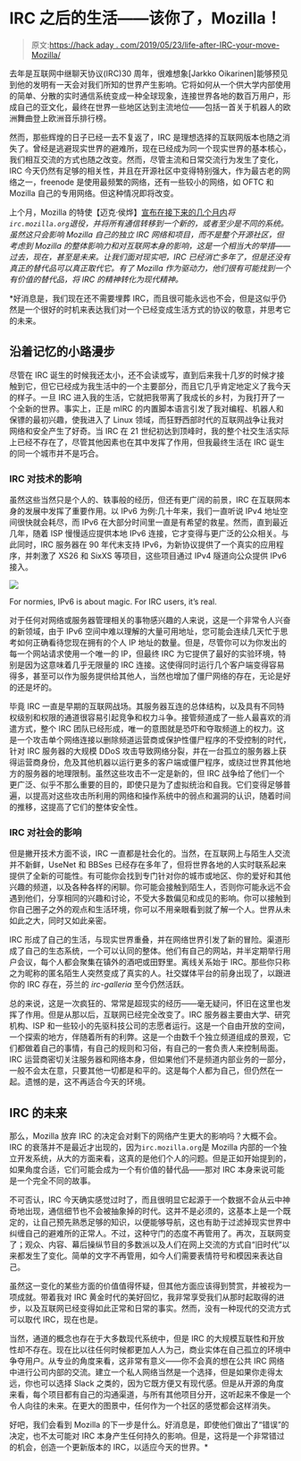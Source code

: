 # IRC 之后的生活——该你了，Mozilla！

> 原文:[https://hack aday . com/2019/05/23/life-after-IRC-your-move-Mozilla/](https://hackaday.com/2019/05/23/life-after-irc-your-move-mozilla/)

去年是互联网中继聊天协议(IRC)30 周年，很难想象[Jarkko Oikarinen]能够预见到他的发明有一天会对我们所知的世界产生影响。它将如何从一个供大学内部使用的简单、分散的实时通信系统变成一种全球现象，连接世界各地的数百万用户，形成自己的亚文化，最终在世界一些地区达到主流地位——包括一首关于机器人的欧洲舞曲登上欧洲音乐排行榜。

然而，那些辉煌的日子已经一去不复返了，IRC 是理想选择的互联网版本也随之消失了。曾经是逃避现实世界的避难所，现在已经成为同一个现实世界的基本核心，我们相互交流的方式也随之改变。然而，尽管主流和日常交流行为发生了变化，IRC 今天仍然有足够的相关性，并且在开源社区中变得特别强大，作为最古老的网络之一，freenode 是使用最频繁的网络，还有一些较小的网络，如 OFTC 和 Mozilla 自己的专用网络。但这种情况即将改变。

上个月，Mozilla 的特使【迈克·侯烨】[宣布在接下来的几个月内](http://exple.tive.org/blarg/2019/04/26/synchronous-text/)*将`irc.mozilla.org`退役，并将所有通信转移到一个新的，或者至少是不同的系统。虽然这只会影响 Mozilla 自己的独立 IRC 网络和项目，而不是整个开源社区，但考虑到 Mozilla 的整体影响力和对互联网本身的影响，这是一个相当大的举措——过去，现在，甚至是未来。让我们面对现实吧，IRC 已经消亡多年了，但是还没有真正的替代品可以真正取代它。有了 Mozilla 作为驱动力，他们很有可能找到一个有价值的替代品，将 IRC 的精神转化为现代精神。*

 *好消息是，我们现在还不需要埋葬 IRC，而且很可能永远也不会，但是这似乎仍然是一个很好的时机来表达我们对一个已经变成生活方式的协议的敬意，并思考它的未来。

## 沿着记忆的小路漫步

尽管在 IRC 诞生的时候我还太小，还不会读或写，直到后来我十几岁的时候才接触到它，但它已经成为我生活中的一个主要部分，而且它几乎肯定地定义了我今天的样子。一旦 IRC 进入我的生活，它就把我带离了我成长的乡村，为我打开了一个全新的世界。事实上，正是 mIRC 的内置脚本语言引发了我对编程、机器人和保镖的最初兴趣，使我进入了 Linux 领域，而狂野西部时代的互联网战争让我对网络和安全产生了好奇。当 IRC 在 21 世纪初达到顶峰时，我的整个社交生活实际上已经不存在了，尽管其他因素也在其中发挥了作用，但我最终生活在 IRC 诞生的同一个城市并不是巧合。

### IRC 对技术的影响

虽然这些当然只是个人的、轶事般的经历，但还有更广阔的前景，IRC 在互联网本身的发展中发挥了重要作用。以 IPv6 为例:几十年来，我们一直听说 IPv4 地址空间很快就会耗尽，而 IPv6 在大部分时间里一直是有希望的救星。然而，直到最近几年，随着 ISP 慢慢适应提供本地 IPv6 连接，它才变得与更广泛的公众相关。与此同时，IRC 服务器在 90 年代末支持 IPv6，为新协议提供了一个真实的应用程序，并刺激了 XS26 和 SixXS 等项目，这些项目通过 IPv4 隧道向公众提供 IPv6 接入。

[![](../Images/0882a104b31a5d5a4ad432871a758a81.png)](https://hackaday.com/wp-content/uploads/2019/05/ipv6newip-100740801-large.jpg)

For normies, IPv6 is about magic. For IRC users, it’s real.

对于任何对网络或服务器管理相关的事物感兴趣的人来说，这是一个非常令人兴奋的新领域，由于 IPv6 空间中难以理解的大量可用地址，您可能会连续几天忙于思考如何正确看待您现在拥有的个人 IP 地址的数量。但是，尽管你可以为你发出的每一个网站请求使用一个唯一的 IP，但最终 IRC 为它提供了最好的实验环境，特别是因为这意味着几乎无限量的 IRC 连接。这使得同时运行几个客户端变得容易得多，甚至可以作为服务提供给其他人，当然也增加了僵尸网络的存在，无论是好的还是坏的。

毕竟 IRC 一直是早期的互联网战场。其服务器互连的总体结构，以及具有不同特权级别和权限的通道很容易引起竞争和权力斗争。接管频道成了一些人最喜欢的消遣方式，整个 IRC 团队已经形成，唯一的意图就是恐吓和夺取频道上的权力。这是一个攻击单个网络连接以删除频道运营商或保护性僵尸程序的不受控制的时代，针对 IRC 服务器的大规模 DDoS 攻击导致网络分裂，并在一台孤立的服务器上获得运营商身份，危及其他机器以运行更多的客户端或僵尸程序，或绕过世界其他地方的服务器的地理限制。虽然这些攻击不一定是新的，但 IRC 战争给了他们一个更广泛、似乎不那么重要的目的，即使只是为了虚拟统治和自我。它们变得足够普遍，以提高对这些攻击所利用的网络和操作系统中的弱点和漏洞的认识，随着时间的推移，这提高了它们的整体安全性。

### IRC 对社会的影响

但是撇开技术方面不谈，IRC 一直都是社会化的。当然，在互联网上与陌生人交流并不新鲜，UseNet 和 BBSes 已经存在多年了，但将世界各地的人实时联系起来提供了全新的可能性。有可能你会找到专门针对你的城市或地区、你的爱好和其他兴趣的频道，以及各种各样的闲聊。你可能会接触到陌生人，否则你可能永远不会遇到他们，分享相同的兴趣和讨论，不受大多数偏见和成见的影响。你可以接触到你自己圈子之外的观点和生活环境，你可以不用亲眼看到就了解一个人。世界从未如此之大，同时又如此亲密。

IRC 形成了自己的生活，与现实世界重叠，并在网络世界引发了新的冒险。渠道形成了自己的生态系统，一个可以认同的整体。他们有自己的网站，并半定期举行用户会议，每个人都会聚集在镇外的酒吧或田野里。离线关系始于 IRC。那些你只称之为昵称的匿名陌生人突然变成了真实的人。社交媒体平台的前身出现了，以跟进你的 IRC 存在，芬兰的 *irc-galleria* 至今仍然活跃。

总的来说，这是一次疯狂的、常常是超现实的经历——毫无疑问，怀旧在这里也发挥了作用。但是从那以后，互联网已经完全改变了。IRC 服务器主要由大学、研究机构、ISP 和一些较小的先驱科技公司的志愿者运行。这是一个自由开放的空间，一个探索的地方，伴随着所有的利弊。这是一个由数千个独立频道组成的景观，它们都做着自己的事情，有自己的规则和习俗，有自己的一套负责人来控制局面。IRC 运营商密切关注服务器和网络本身，但如果他们不是频道内部业务的一部分，一般不会太在意，只要其他一切都是和平的。这是每个人都为自己，但仍然在一起。遗憾的是，这不再适合今天的环境。

## IRC 的未来

那么，Mozilla 放弃 IRC 的决定会对剩下的网络产生更大的影响吗？大概不会。IRC 的衰落并不是最近才出现的，因为`irc.mozilla.org`是 Mozilla 内部的一个独立开发系统，从大的方面来看，这真的是他们个人的问题。但是正如开始提到的，如果角度合适，它们可能会成为一个有价值的替代品——那对 IRC 本身来说可能是一个完全不同的故事。

不可否认，IRC 今天确实感觉过时了，而且很明显它起源于一个数据不会从云中神奇地出现，通信细节也不会被抽象掉的时代。这并不是必须的，这基本上是一个既定的，让自己预先熟悉足够的知识，以便能够导航，这也有助于过滤掉现实世界中纠缠自己的避难所的正常人。不过，这种守门的态度不再管用了。再次，互联网变了；观众、内容、幕后操纵节目的多数派以及人们在网上交流的方式自“旧时代”以来都发生了变化。简单的文字不再管用，如今人们需要表情符号和模因来表达自己。

虽然这一变化的某些方面的价值值得怀疑，但其他方面应该得到赞赏，并被视为一项成就。带着我对 IRC 黄金时代的美好回忆，我非常享受我们从那时起取得的进步，以及互联网已经变得如此正常和日常的事实。然而，没有一种现代的交流方式可以取代 IRC，现在也是。

当然，通道的概念也存在于大多数现代系统中，但是 IRC 的大规模互联性和开放性却不存在。现在比以往任何时候都更加人人为己，商业实体在自己孤立的环境中争夺用户。从专业的角度来看，这非常有意义——你不会真的想在公共 IRC 网络中进行公司内部的交流。建立一个私人网络当然是一个选择，但是如果你走得太远，你也可以选择 Slack 之类的，因为它既方便又有现代感。但是从开源的角度来看，每个项目都有自己的沟通渠道，与所有其他项目分开，这听起来不像是一个令人向往的未来。在更大的图景中，任何作为一个社区的感觉都会这样消失。

好吧，我们会看到 Mozilla 的下一步是什么。好消息是，即使他们做出了“错误”的决定，也不太可能对 IRC 本身产生任何持久的影响。但是，这将是一个非常错过的机会，创造一个更新版本的 IRC，以适应今天的世界。*